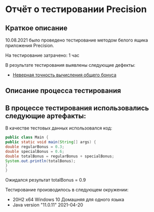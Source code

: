 # Отчёт о тестировании Precision

## Краткое описание

10.08.2021 было проведено тестирование методом белого ящика приложения Precision.

На тестирование затрачено: 1 час

В результате тестирования выявлены следующие дефекты:
* [Неверная точность вычисления общего бонуса](https://github.com/Chernasov/JavaQAHomework-1.2.-2/issues/1#issue-964966519)

## Описание процесса тестирования

В процессе тестирования использовались следующие артефакты:
-

В качестве тестовых данных использовался код:
```java
public class Main {
public static void main(String[] args) {
double regularBonus = 0.3;
double specialBonus = 0.6;
double totalBonus = regularBonus + specialBonus;
System.out.println(totalBonus);
}
}
```
Ожидался результат totalBonus = 0.9

Тестирование производилось в следующем окружении:
* 20H2 x64 Windows 10 Домашняя для одного языка
* Java version "11.0.11" 2021-04-20